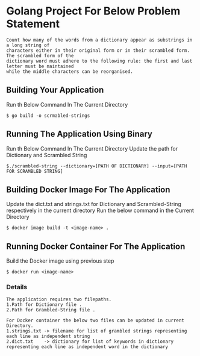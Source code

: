 # Golang Project For Below Problem Statement 

```
Count how many of the words from a dictionary appear as substrings in a long string of
characters either in their original form or in their scrambled form. The scrambled form of the
dictionary word must adhere to the following rule: the first and last letter must be maintained
while the middle characters can be reorganised.

```

## Building Your Application

Run th Below Command In The Current Directory

```
$ go build -o scrmabled-strings 
```

## Running The Application Using Binary

Run th Below Command In The Current Directory
Update the path for Dictionary and Scrambled String 

``` 
$./scrambled-string --dictionary=[PATH OF DICTIONARY] --input=[PATH FOR SCRAMBLED STRING] 
```

## Building Docker Image For The Application

Update the dict.txt and strings.txt for Dictionary and Scrambled-String respectively in the current directory
Run the below command in the Current Directory

```
$ docker image build -t <image-name> .
```

## Running Docker Container For The Application 

Build the Docker image using previous step

```
$ docker run <image-name>
```
### Details
```
The application requires two filepaths.
1.Path for Dictionary file .
2.Path for Grambled-String file .
```

```
For Docker container the below two files can be updated in current Directory.
1.strings.txt -> filename for list of grambled strings representing each line as independent string
2.dict.txt    -> dictionary for list of keywords in dictionary representing each line as independent word in the dictionary
```
